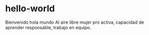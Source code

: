 # hello-world
Bienvenido hola mundo
Al aire libre
mujer pro activa, capacidad de aprender responsable, trabajo en equipo.
